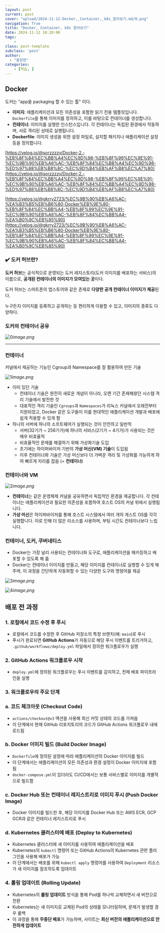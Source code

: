 ```yaml
---
layout: post
current: post
cover: "upload/2024-11-12-Docker,_Container,_k8s_알아보기.md/0.png"
navigation: True
title: "Docker, Container, k8s 알아보기"
date: 2024-11-12 10:20:00
tags:
    - 
class: post-template
subclass: 'post'
author: 
  - "홍창현"
categories:
    - [학습, ]
---
```


## Docker


도커는 "app을 packaging 할 수 있는 툴" 이다.

- **이미지**: 애플리케이션과 모든 의존성을 포함한 읽기 전용 템플릿입니다. `Dockerfile`을 통해 이미지를 정의하고, 이를 바탕으로 컨테이너를 생성합니다.
- **컨테이너**: 이미지를 실행한 인스턴스입니다. 각 컨테이너는 독립된 환경에서 작동하며, 서로 격리된 상태로 실행됩니다.
- **Dockerfile**: 이미지 생성을 위한 설정 파일로, 설치할 패키지나 애플리케이션 설정 등을 정의합니다.

[https://velog.io/@sorzzzzy/Docker-2.-%EB%8F%84%EC%BB%A4%EC%9D%98-%EB%8F%99%EC%9E%91-%EC%9B%90%EB%A6%AC-%EB%8F%84%EC%BB%A4%EC%9D%98-%ED%97%88%EB%B8%8C-%EC%9D%B4%EB%AF%B8%EC%A7%80](https://velog.io/@sorzzzzy/Docker-2.-%EB%8F%84%EC%BB%A4%EC%9D%98-%EB%8F%99%EC%9E%91-%EC%9B%90%EB%A6%AC-%EB%8F%84%EC%BB%A4%EC%9D%98-%ED%97%88%EB%B8%8C-%EC%9D%B4%EB%AF%B8%EC%A7%80)


[https://velog.io/@gkrry2723/%EC%9B%90%EB%A6%AC-%EA%B3%B5%EB%B6%80-Docker%EB%9E%80-%EB%8F%84%EC%BB%A4-%EB%8F%99%EC%9E%91-%EC%9B%90%EB%A6%AC-%EB%8F%84%EC%BB%A4-%EA%B0%9C%EB%85%90](https://velog.io/@gkrry2723/%EC%9B%90%EB%A6%AC-%EA%B3%B5%EB%B6%80-Docker%EB%9E%80-%EB%8F%84%EC%BB%A4-%EB%8F%99%EC%9E%91-%EC%9B%90%EB%A6%AC-%EB%8F%84%EC%BB%A4-%EA%B0%9C%EB%85%90)


### ✔️ 도커 허브란?


**도커 허브**는 공식적으로 운영되는 도커 레지스토리(도커 이미지를 배포하는 서비스)의 이름으로, **공개된 컨테이너의 이미지가 모여있는 곳**이다.


도커 허브는 스마트폰의 앱스토어와 같은 존재로 **다양한 공개 컨테이너 이미지가 제공**된다.


누구든지 이미지를 등록하고 공개하는 등 편리하게 이용할 수 있고, 이미지의 종류도 다양하다.


### 도커의 컨테이너 공유


![0](/upload/2024-11-12-Docker,_Container,_k8s_알아보기.md/0.png)_image.png_


---


### 컨테이너


커널에서 제공하는 기능인 Cgroup과 Namespace를 잘 활용하여 만든 기술


![1](/upload/2024-11-12-Docker,_Container,_k8s_알아보기.md/1.png)_image.png_

- 이미 있던 기술
	- 컨테이너 기술은 완전히 새로운 개념이 아니라, 오랜 기간 존재해왔던 시스템 격리 기술에서 발전한 것
	- 대표적인 격리 기술인 `Cgroups`과 `Namespaces`가 리눅스 커널에서 오래전부터 지원되었고, Docker 같은 도구들이 이를 현대적인 애플리케이션 개발과 배포에 쉽게 적용할 수 있게 함
- 하나의 서버에 하나의 소프트웨어가 실행되는 것이 안전하고 일반적
	- 서버(32기가 ~ 256기가)에 하나의 서비스(2기가 ~ 4기가)가 사용되는 것은 매우 비효율적
	- 비효율적인 문제를 해결하기 위해 가상화기술 도입
	- 초기에는 하이퍼바이저 기반의 **가상 머신(VM) 기술**이 도입됨
	- 이후 컨테이너화 기술은 가상 머신보다 더 가벼운 격리 및 가상화를 가능하게 하여 빠르게 자리를 잡음 (= **컨테이너**)

### 컨테이너와 VM


![2](/upload/2024-11-12-Docker,_Container,_k8s_알아보기.md/2.png)_image.png_

- **컨테이너**는 같은 운영체제 커널을 공유하면서 독립적인 환경을 제공합니다. 각 컨테이너는 애플리케이션과 필요한 의존성을 포함하여 호스트 OS의 커널 위에서 실행됩니다.
- **가상 머신**은 하이퍼바이저를 통해 호스트 시스템에서 여러 개의 게스트 OS를 각각 실행합니다. 이로 인해 더 많은 리소스를 사용하며, 부팅 시간도 컨테이너보다 느립니다.

### 컨테이너, 도커, 쿠버네티스

- Docker는 가장 널리 사용되는 컨테이너화 도구로, 애플리케이션을 패키징하고 배포할 수 있도록 해 줌
- Docker는 컨테이너 이미지를 만들고, 해당 이미지를 컨테이너로 실행할 수 있게 해주며, 이 과정을 간단하게 자동화할 수 있는 다양한 도구와 명령어를 제공

![3](/upload/2024-11-12-Docker,_Container,_k8s_알아보기.md/3.png)_image.png_


![4](/upload/2024-11-12-Docker,_Container,_k8s_알아보기.md/4.png)_image.png_


## 배포 전 과정


### 1. 로컬에서 코드 수정 후 푸시

- 로컬에서 코드를 수정한 후 GitHub 저장소의 특정 브랜치(예: `main`)로 푸시
- 푸시가 완료되면 **GitHub Actions**가 자동으로 해당 푸시 이벤트를 트리거하고, `.github/workflows/deploy.yml` 파일에서 정의한 워크플로우가 실행

### 2. GitHub Actions 워크플로우 시작

- `deploy.yml`에 정의된 워크플로우는 푸시 이벤트를 감지하고, 전체 배포 파이프라인을 실행

### 3. 워크플로우의 주요 단계


### **a. 코드 체크아웃 (Checkout Code)**

- `actions/checkout@v3` 액션을 사용해 최신 커밋 상태의 코드를 가져옴
- 이 단계에서 현재 GitHub 리포지토리의 코드가 GitHub Actions 워크플로우 내에 로드됨

### **b. Docker 이미지 빌드 (Build Docker Image)**

- `Dockerfile`에 정의된 설정에 따라 애플리케이션의 Docker 이미지를 빌드
- 이 단계에서는 애플리케이션의 모든 의존성과 환경 설정이 Docker 이미지에 포함됨
- `docker-compose.yml`이 있더라도 CI/CD에서는 보통 서비스별로 이미지를 개별적으로 빌드함

### **c. Docker Hub 또는 컨테이너 레지스트리로 이미지 푸시 (Push Docker Image)**

- Docker 이미지를 빌드한 후, 해당 이미지를 Docker Hub 또는 AWS ECR, GCP GCR과 같은 컨테이너 레지스트리로 푸시

### **d. Kubernetes 클러스터에 배포 (Deploy to Kubernetes)**

- Kubernetes 클러스터에 새 이미지를 사용하여 애플리케이션을 배포
- Kubernetes의 `kubectl` 명령어 또는 GitHub Actions의 Kubernetes 관련 플러그인을 사용해 배포가 가능
- 이 단계에서는 배포를 위해 `kubectl apply` 명령어를 사용하여 `Deployment` 리소스가 새 이미지를 참조하도록 업데이트

### 4. 롤링 업데이트 (Rolling Update)

- Kubernetes의 **롤링 업데이트** 방식을 통해 Pod를 하나씩 교체하면서 새 버전으로 전환
- Kubernetes는 새 이미지로 교체된 Pod의 상태를 모니터링하며, 문제가 발생할 경우 롤백
- 이 과정을 통해 **무중단 배포**가 가능하며, 사이트는 **최신 버전의 애플리케이션으로 안전하게 업데이트**
